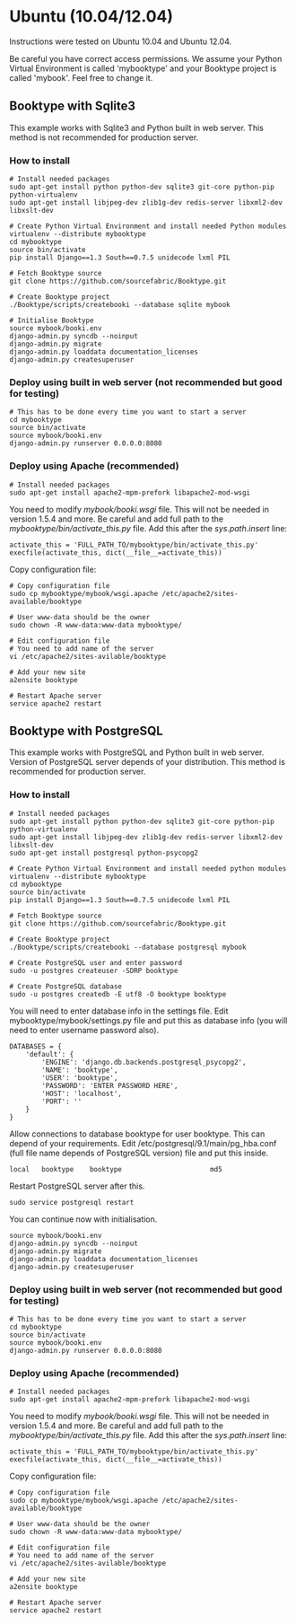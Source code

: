 # Ubuntu (10.04/12.04)

Instructions were tested on Ubuntu 10.04 and Ubuntu 12.04. 

Be careful you have correct access permissions. We assume your Python Virtual Environment is called 'mybooktype' and your Booktype project is called 'mybook'. Feel free to change it.

## Booktype with Sqlite3

This example works with Sqlite3 and Python built in web server. This method is not recommended for production server.

### How to install

    # Install needed packages 
    sudo apt-get install python python-dev sqlite3 git-core python-pip python-virtualenv 
    sudo apt-get install libjpeg-dev zlib1g-dev redis-server libxml2-dev libxslt-dev

    # Create Python Virtual Environment and install needed Python modules
    virtualenv --distribute mybooktype
    cd mybooktype
    source bin/activate
    pip install Django==1.3 South==0.7.5 unidecode lxml PIL

    # Fetch Booktype source
    git clone https://github.com/sourcefabric/Booktype.git

    # Create Booktype project
    ./Booktype/scripts/createbooki --database sqlite mybook

    # Initialise Booktype
    source mybook/booki.env
    django-admin.py syncdb --noinput
    django-admin.py migrate
    django-admin.py loaddata documentation_licenses
    django-admin.py createsuperuser

### Deploy using built in web server (not recommended but good for testing)

    # This has to be done every time you want to start a server
    cd mybooktype
    source bin/activate
    source mybook/booki.env
    django-admin.py runserver 0.0.0.0:8080

### Deploy using Apache (recommended)
    
    # Install needed packages
    sudo apt-get install apache2-mpm-prefork libapache2-mod-wsgi

You need to modify _mybook/booki.wsgi_ file. This will not be needed in version 1.5.4 and more. Be careful and add full path to the _mybooktype/bin/activate_this.py_ file. Add this after the _sys.path.insert_ line:

    activate_this = 'FULL_PATH_TO/mybooktype/bin/activate_this.py' 
    execfile(activate_this, dict(__file__=activate_this))

Copy configuration file:

    # Copy configuration file
    sudo cp mybooktype/mybook/wsgi.apache /etc/apache2/sites-available/booktype

    # User www-data should be the owner
    sudo chown -R www-data:www-data mybooktype/
    
    # Edit configuration file
    # You need to add name of the server 
    vi /etc/apache2/sites-avilable/booktype

    # Add your new site
    a2ensite booktype

    # Restart Apache server
    service apache2 restart

## Booktype with PostgreSQL

This example works with PostgreSQL and Python built in web server. Version of PostgreSQL server depends of your distribution. This method is recommended for production server.

### How to install

    # Install needed packages
    sudo apt-get install python python-dev sqlite3 git-core python-pip python-virtualenv 
    sudo apt-get install libjpeg-dev zlib1g-dev redis-server libxml2-dev libxslt-dev 
    sudo apt-get install postgresql python-psycopg2

    # Create Python Virtual Environment and install needed python modules
    virtualenv --distribute mybooktype
    cd mybooktype
    source bin/activate
    pip install Django==1.3 South==0.7.5 unidecode lxml PIL

    # Fetch Booktype source
    git clone https://github.com/sourcefabric/Booktype.git

    # Create Booktype project
    ./Booktype/scripts/createbooki --database postgresql mybook

    # Create PostgreSQL user and enter password
    sudo -u postgres createuser -SDRP booktype

    # Create PostgreSQL database
    sudo -u postgres createdb -E utf8 -O booktype booktype

You will need to enter database info in the settings file. Edit mybooktype/mybook/settings.py file and put this as database info (you will need to enter username password also).

    DATABASES = {
        'default': {
            'ENGINE': 'django.db.backends.postgresql_psycopg2',
            'NAME': 'booktype',                      
            'USER': 'booktype',
            'PASSWORD': 'ENTER PASSWORD HERE',
            'HOST': 'localhost',
            'PORT': ''
        }
    }

Allow connections to database booktype for user booktype. This can depend of your requirements. Edit /etc/postgresql/9.1/main/pg_hba.conf  (full file name depends of PostgreSQL version) file and put this inside.

    local   booktype    booktype                      md5

Restart PostgreSQL server after this.

    sudo service postgresql restart

You can continue now with initialisation.

    source mybook/booki.env
    django-admin.py syncdb --noinput
    django-admin.py migrate
    django-admin.py loaddata documentation_licenses
    django-admin.py createsuperuser

### Deploy using built in web server (not recommended but good for testing)

    # This has to be done every time you want to start a server
    cd mybooktype
    source bin/activate
    source mybook/booki.env
    django-admin.py runserver 0.0.0.0:8080

### Deploy using Apache (recommended)
    
    # Install needed packages
    sudo apt-get install apache2-mpm-prefork libapache2-mod-wsgi

You need to modify _mybook/booki.wsgi_ file. This will not be needed in version 1.5.4 and more. Be careful and add full path to the _mybooktype/bin/activate_this.py_ file. Add this after the _sys.path.insert_ line:

    activate_this = 'FULL_PATH_TO/mybooktype/bin/activate_this.py' 
    execfile(activate_this, dict(__file__=activate_this))

Copy configuration file:

    # Copy configuration file
    sudo cp mybooktype/mybook/wsgi.apache /etc/apache2/sites-available/booktype

    # User www-data should be the owner
    sudo chown -R www-data:www-data mybooktype/
    
    # Edit configuration file
    # You need to add name of the server 
    vi /etc/apache2/sites-avilable/booktype

    # Add your new site
    a2ensite booktype

    # Restart Apache server
    service apache2 restart